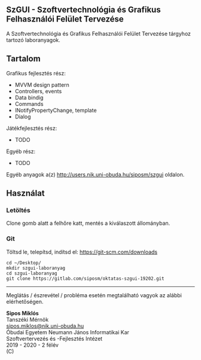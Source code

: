 ## SzGUI - Szoftvertechnológia és Grafikus Felhasználói Felület Tervezése

A Szoftvertechnológia és Grafikus Felhasználói Felület Tervezése tárgyhoz tartozó laboranyagok.

## Tartalom

Grafikus fejlesztés rész:
* MVVM design pattern
* Controllers, events
* Data bindig
* Commands
* INotifyPropertyChange, template
* Dialog

Játékfejlesztés rész:
* TODO

Egyéb rész:
* TODO

Egyéb anyagok a(z) http://users.nik.uni-obuda.hu/siposm/szgui oldalon.

## Használat
### Letöltés
Clone gomb alatt a felhőre katt, mentés a kiválaszott állományban.

### Git
Töltsd le, telepítsd, indítsd el: https://git-scm.com/downloads
    
`cd ~/Desktop/`\
`mkdir szgui-laboranyag`\
`cd szgui-laboranyag`\
`git clone https://gitlab.com/siposm/oktatas-szgui-19202.git`

---

Meglátás / észrevétel / probléma esetén megtalálható vagyok az alábbi elérhetőségen.


**Sipos Miklós**\
Tanszéki Mérnök\
sipos.miklos@nik.uni-obuda.hu\
Óbudai Egyetem Neumann János Informatikai Kar\
Szoftvertervezés és -Fejlesztés Intézet\
2019 - 2020 - 2 félév\
(C)

